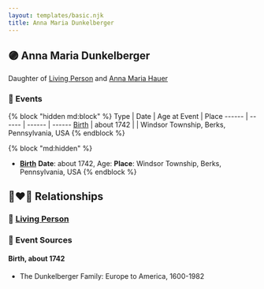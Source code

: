 ```yaml
---
layout: templates/basic.njk
title: Anna Maria Dunkelberger
---
```

## 🟣 Anna Maria Dunkelberger

Daughter of [Living Person](/people/1/13545057) and [Anna Maria Hauer](/people/2/22963774)

### 📆 Events

{% block "hidden md:block" %}
Type | Date | Age at Event | Place
------ | ------ | ------ | ------
[Birth](#event-event-2) | about 1742 |  | Windsor Township, Berks, Pennsylvania, USA
{% endblock %}

{% block "md:hidden" %}
- **[Birth](#event-event-2)**
**Date**: about 1742, Age:
**Place**: Windsor Township, Berks, Pennsylvania, USA
{% endblock %}

## 👩‍❤️‍👨 Relationships

### 🔵 [Living Person](/people/5/51985736)

### 📰 Event Sources

#### <a id="event-event-2"></a> Birth, about 1742
* The Dunkelberger Family: Europe to America, 1600-1982